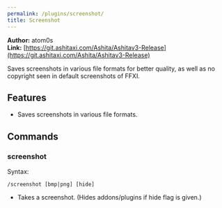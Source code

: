 ```yaml
---
permalink: /plugins/screenshot/
title: Screenshot
---
```


**Author:** atom0s<br/>
**Link:** [https://git.ashitaxi.com/Ashita/Ashitav3-Release](https://git.ashitaxi.com/Ashita/Ashitav3-Release)

Saves screenshots in various file formats for better quality, as well as no copyright seen in default screenshots of FFXI.

## Features

  * Saves screenshots in various file formats.

## Commands

### screenshot
Syntax:
```
/screenshot [bmp|png] [hide]
```
  * Takes a screenshot. (Hides addons/plugins if hide flag is given.)